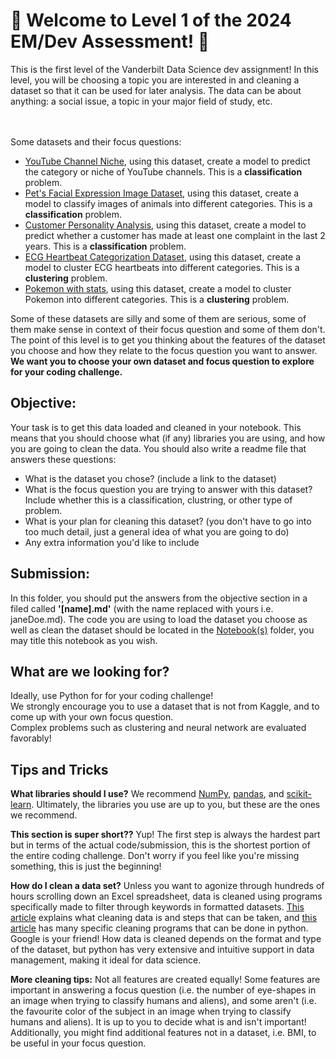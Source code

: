 # 🌴 Welcome to Level 1 of the 2024 EM/Dev Assessment! 🌴
This is the first level of the Vanderbilt Data Science dev assignment! In this level, you will be choosing a topic you are interested in and cleaning a dataset so that it can be used for later analysis. The data can be about anything: a social issue, a topic in your major field of study, etc.

<br><br> 
Some datasets and their focus questions:
- [YouTube Channel Niche](https://www.kaggle.com/datasets/nelgiriyewithana/global-youtube-statistics-2023), using this dataset, create a model to predict the category or niche of YouTube channels. This is a <b>classification</b> problem.
- [Pet's Facial Expression Image Dataset](https://www.kaggle.com/datasets/anshtanwar/pets-facial-expression-dataset), using this dataset, create a model to classify images of animals into different categories. This is a <b>classification</b> problem.
- [Customer Personality Analysis](https://www.kaggle.com/datasets/imakash3011/customer-personality-analysis), using this dataset, create a model to predict whether a customer has made at least one complaint in the last 2 years. This is a <b>classification</b> problem.
- [ECG Heartbeat Categorization Dataset](https://www.kaggle.com/datasets/shayanfazeli/heartbeat?select=ptbdb_abnormal.csv), using this dataset, create a model to cluster ECG heartbeats into different categories. This is a <b>clustering</b> problem.
- [Pokemon with stats](https://www.kaggle.com/datasets/abcsds/pokemon), using this dataset, create a model to cluster Pokemon into different categories. This is a <b>clustering</b> problem.

Some of these datasets are silly and some of them are serious, some of them make sense in context of their focus question and some of them don't. The point of this level is to get you thinking about the features of the dataset you choose and how they relate to the focus question you want to answer. <b>We want you to choose your own dataset and focus question to explore for your coding challenge.</b>


## Objective:
Your task is to get this data loaded and cleaned in your notebook. This means that you should choose what (if any) libraries you are using, and how you are going to clean the data. You should also write a readme file that answers these questions:
- What is the dataset you chose? (include a link to the dataset)
- What is the focus question you are trying to answer with this dataset? Include whether this is a classification, clustring, or other type of problem.
- What is your plan for cleaning this dataset? (you don't have to go into too much detail, just a general idea of what you are going to do) 
- Any extra information you'd like to include

## Submission:
In this folder, you should put the answers from the objective section in a filed called <b>'[name].md'</b> (with the name replaced with yours i.e. janeDoe.md). The code you are using to load the dataset you choose as well as clean the dataset should be located in the [Notebook(s)](/Notebook(s)/) folder, you may title this notebook as you wish.

## What are we looking for?
Ideally, use Python for for your coding challenge!<br>
We strongly encourage you to use a dataset that is not from Kaggle, and to come up with your own focus question.<br>
Complex problems such as clustering and neural network are evaluated favorably!<br>

## Tips and Tricks
  **What libraries should I use?**
  We recommend [NumPy](https://numpy.org/), [pandas](https://pandas.pydata.org/), and [scikit-learn](https://scikit-learn.org/stable/). Ultimately, the libraries you use are up to you, but these are the ones we recommend.

  **This section is super short??**
  Yup! The first step is always the hardest part but in terms of the actual code/submission, this is the shortest portion of the entire coding challenge. Don't worry if you feel like you're missing something, this is just the beginning!

  **How do I clean a data set?**
  Unless you want to agonize through hundreds of hours scrolling down an Excel spreadsheet, data is cleaned
  using programs specifically made to filter through keywords in formatted datasets.
  [This article](https://www.tableau.com/learn/articles/what-is-data-cleaning)
  explains what cleaning data is and steps that can be taken, and
  [this article](https://towardsdatascience.com/so-youve-got-a-dataset-here-s-how-you-clean-it-5d0b04a2ed86)
  has many specific cleaning programs that can be done in python. Google is your friend!
  How data is cleaned depends on the format and type of the dataset, but python has very extensive and intuitive support in
  data management, making it ideal for data science.

  **More cleaning tips:**
  Not all features are created equally! Some features are important in answering a focus question (i.e. the number of eye-shapes in an image when trying to classify humans and aliens), and some aren't (i.e. the favourite color of the subject in an image when trying to classify humans and aliens). It is up to you to decide what is and isn't important! Additionally, you might find additional features not in a dataset, i.e. BMI, to be useful in your focus question.